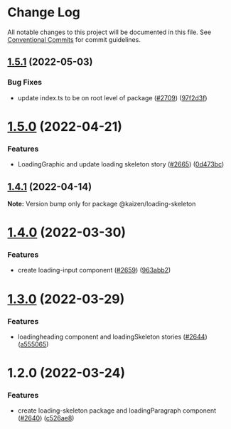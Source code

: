 # Change Log

All notable changes to this project will be documented in this file.
See [Conventional Commits](https://conventionalcommits.org) for commit guidelines.

## [1.5.1](https://github.com/cultureamp/kaizen-design-system/compare/@kaizen/loading-skeleton@1.5.0...@kaizen/loading-skeleton@1.5.1) (2022-05-03)


### Bug Fixes

* update index.ts to be on root level of package ([#2709](https://github.com/cultureamp/kaizen-design-system/issues/2709)) ([97f2d3f](https://github.com/cultureamp/kaizen-design-system/commit/97f2d3fc1c00811c7f731a5811f38880b1855014))





# [1.5.0](https://github.com/cultureamp/kaizen-design-system/compare/@kaizen/loading-skeleton@1.4.1...@kaizen/loading-skeleton@1.5.0) (2022-04-21)


### Features

* LoadingGraphic and update loading skeleton story ([#2665](https://github.com/cultureamp/kaizen-design-system/issues/2665)) ([0d473bc](https://github.com/cultureamp/kaizen-design-system/commit/0d473bcd6fb0ef0ed5218af2e4708b3fc6d59c6e))





## [1.4.1](https://github.com/cultureamp/kaizen-design-system/compare/@kaizen/loading-skeleton@1.4.0...@kaizen/loading-skeleton@1.4.1) (2022-04-14)

**Note:** Version bump only for package @kaizen/loading-skeleton





# [1.4.0](https://github.com/cultureamp/kaizen-design-system/compare/@kaizen/loading-skeleton@1.3.0...@kaizen/loading-skeleton@1.4.0) (2022-03-30)


### Features

* create loading-input component ([#2659](https://github.com/cultureamp/kaizen-design-system/issues/2659)) ([963abb2](https://github.com/cultureamp/kaizen-design-system/commit/963abb2f1d82316448942f07eaa457113d19a073))





# [1.3.0](https://github.com/cultureamp/kaizen-design-system/compare/@kaizen/loading-skeleton@1.2.0...@kaizen/loading-skeleton@1.3.0) (2022-03-29)


### Features

* loadingheading component and loadingSkeleton stories ([#2644](https://github.com/cultureamp/kaizen-design-system/issues/2644)) ([a555065](https://github.com/cultureamp/kaizen-design-system/commit/a55506509f096cbfbe7a77ba50b8937eb01caa9b))





# 1.2.0 (2022-03-24)


### Features

* create loading-skeleton package and loadingParagraph component ([#2640](https://github.com/cultureamp/kaizen-design-system/issues/2640)) ([c526ae8](https://github.com/cultureamp/kaizen-design-system/commit/c526ae83af65243cf853ecc2a7f5769e90b2f9af))
